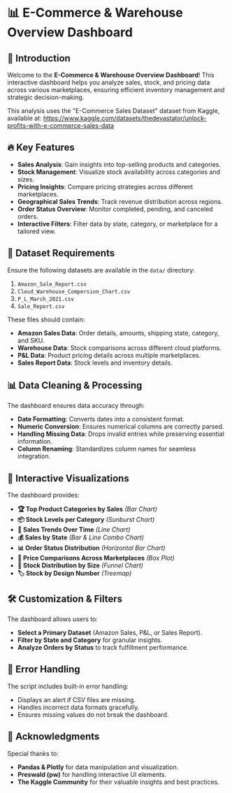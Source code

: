 # 📊 E-Commerce & Warehouse Overview Dashboard

## 🚀 Introduction

Welcome to the **E-Commerce & Warehouse Overview Dashboard**! This interactive dashboard helps you analyze sales, stock, and pricing data across various marketplaces, ensuring efficient inventory management and strategic decision-making.

This analysis uses the "E-Commerce Sales Dataset" dataset from Kaggle, available at: https://www.kaggle.com/datasets/thedevastator/unlock-profits-with-e-commerce-sales-data

## 🔥 Key Features

- **Sales Analysis**: Gain insights into top-selling products and categories.
- **Stock Management**: Visualize stock availability across categories and sizes.
- **Pricing Insights**: Compare pricing strategies across different marketplaces.
- **Geographical Sales Trends**: Track revenue distribution across regions.
- **Order Status Overview**: Monitor completed, pending, and canceled orders.
- **Interactive Filters**: Filter data by state, category, or marketplace for a tailored view.

## 📁 Dataset Requirements

Ensure the following datasets are available in the `data/` directory:

1. `Amazon_Sale_Report.csv`
2. `Cloud_Warehouse_Compersion_Chart.csv`
3. `P_L_March_2021.csv`
4. `Sale_Report.csv`

These files should contain:

- **Amazon Sales Data**: Order details, amounts, shipping state, category, and SKU.
- **Warehouse Data**: Stock comparisons across different cloud platforms.
- **P&L Data**: Product pricing details across multiple marketplaces.
- **Sales Report Data**: Stock levels and inventory details.


## 📊 Data Cleaning & Processing

The dashboard ensures data accuracy through:

- **Date Formatting**: Converts dates into a consistent format.
- **Numeric Conversion**: Ensures numerical columns are correctly parsed.
- **Handling Missing Data**: Drops invalid entries while preserving essential information.
- **Column Renaming**: Standardizes column names for seamless integration.

## 📌 Interactive Visualizations

The dashboard provides:

- **🏆 Top Product Categories by Sales** *(Bar Chart)*
- **📦 Stock Levels per Category** *(Sunburst Chart)*
- **📅 Sales Trends Over Time** *(Line Chart)*
- **💰 Sales by State** *(Bar & Line Combo Chart)*
- **📊 Order Status Distribution** *(Horizontal Bar Chart)*
- **🛒 Price Comparisons Across Marketplaces** *(Box Plot)*
- **📏 Stock Distribution by Size** *(Funnel Chart)*
- **🏷️ Stock by Design Number** *(Treemap)*

## 🛠 Customization & Filters

The dashboard allows users to:

- **Select a Primary Dataset** (Amazon Sales, P&L, or Sales Report).
- **Filter by State and Category** for granular insights.
- **Analyze Orders by Status** to track fulfillment performance.

## 🚨 Error Handling

The script includes built-in error handling:

- Displays an alert if CSV files are missing.
- Handles incorrect data formats gracefully.
- Ensures missing values do not break the dashboard.



## 🙌 Acknowledgments

Special thanks to:

- **Pandas & Plotly** for data manipulation and visualization.
- **Preswald (pw)** for handling interactive UI elements.
- **The Kaggle Community** for their valuable insights and best practices.



